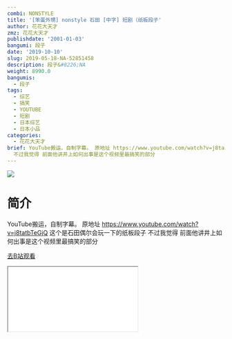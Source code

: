 ```yaml
---
combi: NONSTYLE
title: '[笨蛋外甥] nonstyle 石田 [中字] 短剧（纸板段子'
author: 花花大天才
zmz: 花花大天才
publishdate: '2001-01-03'
bangumi: 段子
date: '2019-10-10'
slug: 2019-05-18-NA-52851458
description: 段子&#8226;NA
weight: 8990.0
bangumis:
  - 段子
tags:
  - 综艺
  - 搞笑
  - YOUTUBE
  - 短剧
  - 日本综艺
  - 日本小品
categories:
  - 花花大天才
brief: YouTube搬运，自制字幕。 原地址 https://www.youtube.com/watch?v=j8tatbTeGjQ 这个是石田偶尔会玩一下的纸板段子
  不过我觉得 前面他讲井上如何出事是这个视频里最搞笑的部分
---
```

![](https://raw.githubusercontent.com/tcgriffith/owaraisite/master/static/tmpimg/4a7ef536b595b9dc8981e582a058fe2d5d52a0d8.jpg.480.jpg)
# 简介  
YouTube搬运，自制字幕。
原地址  https://www.youtube.com/watch?v=j8tatbTeGjQ
这个是石田偶尔会玩一下的纸板段子 
不过我觉得 前面他讲井上如何出事是这个视频里最搞笑的部分  

[去B站观看](https://www.bilibili.com/video/av52851458/)
<div class ="resp-container"><iframe class="testiframe" src="//player.bilibili.com/player.html?aid=52851458"", scrolling="no", allowfullscreen="true" > </iframe></div> 
